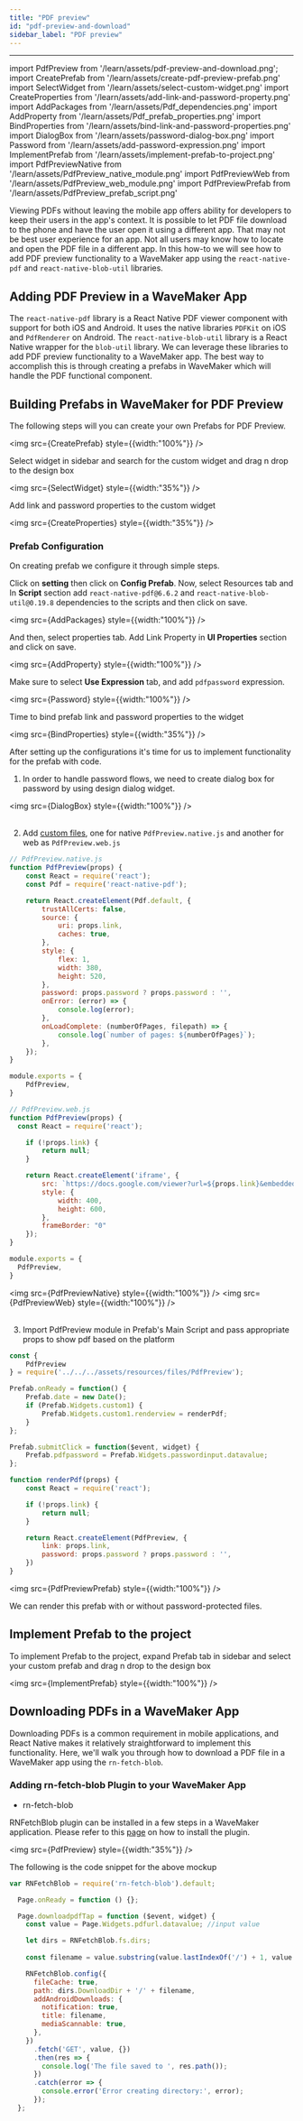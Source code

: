 ```yaml
---
title: "PDF preview"
id: "pdf-preview-and-download"
sidebar_label: "PDF preview"
---
```

---
import PdfPreview from '/learn/assets/pdf-preview-and-download.png';
import CreatePrefab from '/learn/assets/create-pdf-preview-prefab.png'
import SelectWidget from '/learn/assets/select-custom-widget.png'
import CreateProperties from '/learn/assets/add-link-and-password-property.png' 
import AddPackages from '/learn/assets/Pdf_dependencies.png'
import AddProperty from '/learn/assets/Pdf_prefab_properties.png' 
import BindProperties from '/learn/assets/bind-link-and-password-properties.png'
import DialogBox from '/learn/assets/password-dialog-box.png'
import Password from '/learn/assets/add-password-expression.png'
import ImplementPrefab from '/learn/assets/implement-prefab-to-project.png'
import PdfPreviewNative from '/learn/assets/PdfPreview_native_module.png'
import PdfPreviewWeb from '/learn/assets/PdfPreview_web_module.png'
import PdfPreviewPrefab from '/learn/assets/PdfPreview_prefab_script.png'

Viewing PDFs without leaving the mobile app offers ability for developers to keep their users in the app's context. It is possible to let PDF file download to the phone and have the user open it using a different app. That may not be best user experience for an app. Not all users may know how to locate and open the PDF file in a different app. 
In this how-to we will see how to add PDF preview functionality to a WaveMaker app using the `react-native-pdf` and 
`react-native-blob-util` libraries.

## Adding PDF Preview in a WaveMaker App

The `react-native-pdf` library is a React Native PDF viewer component with support for both iOS and Android. 
It uses the native libraries `PDFKit` on iOS and `PdfRenderer` on Android. 
The `react-native-blob-util` library is a React Native wrapper for the `blob-util` library.
We can leverage these libraries to add PDF preview functionality to a WaveMaker app. The best way to accomplish this is 
through creating a prefabs in WaveMaker which will handle the PDF functional component.

## Building Prefabs in WaveMaker for PDF Preview

The following steps will you can create your own Prefabs for PDF Preview.

<img src={CreatePrefab} style={{width:"100%"}} />

Select widget in sidebar and search for the custom widget and drag n drop to the design box

<img src={SelectWidget} style={{width:"35%"}} />

Add link and password properties to the custom widget

<img src={CreateProperties} style={{width:"35%"}} />

### Prefab Configuration

On creating prefab we configure it through simple steps. 

Click on **setting** then click on  **Config Prefab**. Now, select Resources tab and In **Script** section add `react-native-pdf@6.6.2` and 
`react-native-blob-util@0.19.8` dependencies to the scripts and then click on save.

<img src={AddPackages} style={{width:"100%"}} />

And then, select properties tab. Add Link Property in **UI Properties** section and click on save.

<img src={AddProperty} style={{width:"100%"}} />

Make sure to select **Use Expression** tab, and add `pdfpassword` expression.

<img src={Password} style={{width:"100%"}} />

Time to bind prefab link and password properties to the widget

<img src={BindProperties} style={{width:"35%"}} />

After setting up the configurations it's time for us to implement functionality for the prefab with code.

1. In order to handle password flows, we need to create dialog box for password by using design dialog widget.

<img src={DialogBox} style={{width:"100%"}} /><br/><br/>

2. Add [custom files](https://docs.wavemaker.com/learn/react-native/custom-js-modules/#adding-custom-js-libraries), one for native `PdfPreview.native.js` and another for web as `PdfPreview.web.js`

```javascript
// PdfPreview.native.js
function PdfPreview(props) {
    const React = require('react');
    const Pdf = require('react-native-pdf');

    return React.createElement(Pdf.default, {
        trustAllCerts: false,
        source: {
            uri: props.link,
            caches: true,
        },
        style: {
            flex: 1,
            width: 380,
            height: 520,
        },
        password: props.password ? props.password : '',
        onError: (error) => {
            console.log(error);
        },
        onLoadComplete: (numberOfPages, filepath) => {
            console.log(`number of pages: ${numberOfPages}`);
        },
    });
}

module.exports = {
    PdfPreview,
}
```

```javascript
// PdfPreview.web.js
function PdfPreview(props) {
  const React = require('react');

    if (!props.link) {
        return null;
    }

    return React.createElement('iframe', {
        src: `https://docs.google.com/viewer?url=${props.link}&embedded=true`,
        style: {
            width: 400,
            height: 600,
        },
        frameBorder: "0"
    });
}

module.exports = {
  PdfPreview,
}
```

<img src={PdfPreviewNative} style={{width:"100%"}} />
<img src={PdfPreviewWeb} style={{width:"100%"}} /><br/><br/>

3. Import PdfPreview module in Prefab's Main Script and pass appropriate props to show pdf based on the platform

```javascript
const {
    PdfPreview
} = require('../../../assets/resources/files/PdfPreview');

Prefab.onReady = function() {
    Prefab.date = new Date();
    if (Prefab.Widgets.custom1) {
        Prefab.Widgets.custom1.renderview = renderPdf;
    }
};

Prefab.submitClick = function($event, widget) {
    Prefab.pdfpassword = Prefab.Widgets.passwordinput.datavalue;
};

function renderPdf(props) {
    const React = require('react');

    if (!props.link) {
        return null;
    }

    return React.createElement(PdfPreview, {
        link: props.link,
        password: props.password ? props.password : '',
    })
}
```

<img src={PdfPreviewPrefab} style={{width:"100%"}} />

We can render this prefab with or without password-protected files.

## Implement Prefab to the project

To implement Prefab to the project, expand Prefab tab in sidebar and select your custom prefab and drag n drop to the design box

<img src={ImplementPrefab} style={{width:"100%"}} />

## Downloading PDFs in a WaveMaker App

Downloading PDFs is a common requirement in mobile applications, and React Native makes it relatively straightforward to implement this functionality. 
Here, we'll walk you through how to download a PDF file in a WaveMaker app using the `rn-fetch-blob`.

### Adding rn-fetch-blob Plugin to your WaveMaker App

- rn-fetch-blob

RNFetchBlob plugin can be installed in a few steps in a WaveMaker application. Please refer to this [page](https://docs.wavemaker.com/learn/react-native/third-party-expo-plugins#expo)
on how to install the plugin. 


<img src={PdfPreview} style={{width:"35%"}} />

The following is the code snippet for the above mockup

```javascript 
var RNFetchBlob = require('rn-fetch-blob').default;

  Page.onReady = function () {};

  Page.downloadpdfTap = function ($event, widget) {
    const value = Page.Widgets.pdfurl.datavalue; //input value

    let dirs = RNFetchBlob.fs.dirs;
    
    const filename = value.substring(value.lastIndexOf('/') + 1, value.length);

    RNFetchBlob.config({
      fileCache: true,
      path: dirs.DownloadDir + '/' + filename,
      addAndroidDownloads: {
        notification: true,
        title: filename,
        mediaScannable: true,
      },
    })
      .fetch('GET', value, {})
      .then(res => {
        console.log('The file saved to ', res.path());
      })
      .catch(error => {
        console.error('Error creating directory:', error);
      });
  };

```


